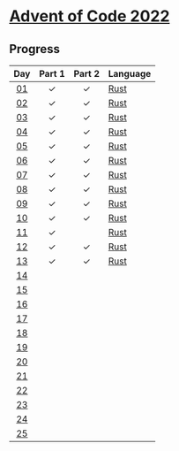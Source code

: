 # [Advent of Code 2022](https://adventofcode.com/2022)

## Progress

| Day  | Part 1 | Part 2 | Language |
| :--: | :----: | :----: | :------- |
| [01] |   ✓    |   ✓    | [Rust]   |
| [02] |   ✓    |   ✓    | [Rust]   |
| [03] |   ✓    |   ✓    | [Rust]   |
| [04] |   ✓    |   ✓    | [Rust]   |
| [05] |   ✓    |   ✓    | [Rust]   |
| [06] |   ✓    |   ✓    | [Rust]   |
| [07] |   ✓    |   ✓    | [Rust]   |
| [08] |   ✓    |   ✓    | [Rust]   |
| [09] |   ✓    |   ✓    | [Rust]   |
| [10] |   ✓    |   ✓    | [Rust]   |
| [11] |   ✓    |        | [Rust]   |
| [12] |   ✓    |   ✓    | [Rust]   |
| [13] |   ✓    |   ✓    | [Rust]   |
| [14] |        |        |          |
| [15] |        |        |          |
| [16] |        |        |          |
| [17] |        |        |          |
| [18] |        |        |          |
| [19] |        |        |          |
| [20] |        |        |          |
| [21] |        |        |          |
| [22] |        |        |          |
| [23] |        |        |          |
| [24] |        |        |          |
| [25] |        |        |          |

<!-- links -->

[rust]: https://www.rust-lang.org
[01]: day-01/
[02]: day-02/
[03]: day-03/
[04]: day-04/
[05]: day-05/
[06]: day-06/
[07]: day-07/
[08]: day-08/
[09]: day-09/
[10]: day-10/
[11]: day-11/
[12]: day-12/
[13]: day-13/
[14]: day-14/
[15]: day-15/
[16]: day-16/
[17]: day-17/
[18]: day-18/
[19]: day-19/
[20]: day-20/
[21]: day-21/
[22]: day-22/
[23]: day-23/
[24]: day-24/
[25]: day-25/
